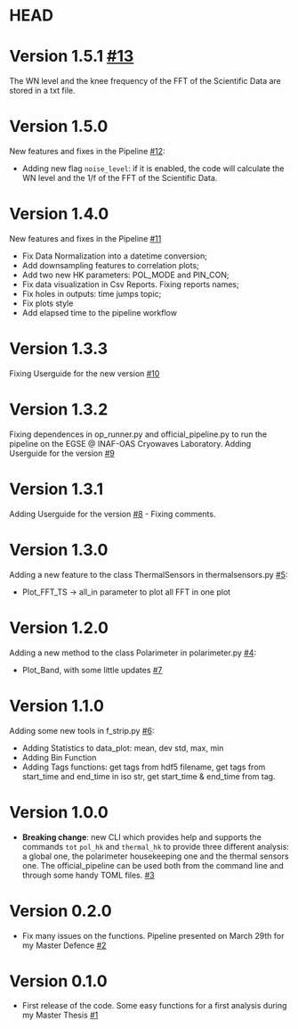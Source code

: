 # HEAD

# Version 1.5.1 [#13](https://github.com/Frastandreetto/StripThesis/pull/13)
The WN level and the knee frequency of the FFT of the Scientific Data are stored in a txt file.

# Version 1.5.0
New features and fixes in the Pipeline [#12](https://github.com/Frastandreetto/StripThesis/pull/12):
- Adding new flag `noise_level`: if it is enabled, the code will calculate the WN level and the 1/f of the FFT of the Scientific Data.

# Version 1.4.0
New features and fixes in the Pipeline [#11](https://github.com/Frastandreetto/StripThesis/pull/11)
- Fix Data Normalization into a datetime conversion;
- Add downsampling features to correlation plots;
- Add two new HK parameters: POL_MODE and PIN_CON;
- Fix data visualization in Csv Reports. Fixing reports names;
- Fix holes in outputs: time jumps topic;
- Fix plots style
- Add elapsed time to the pipeline workflow

# Version 1.3.3
Fixing Userguide for the new version [#10](https://github.com/Frastandreetto/StripThesis/pull/10)


# Version 1.3.2
Fixing dependences in op_runner.py and official_pipeline.py to run the pipeline on the EGSE @ INAF-OAS Cryowaves Laboratory.
Adding Userguide for the version [#9](https://github.com/Frastandreetto/StripThesis/pull/9)

# Version 1.3.1
Adding Userguide for the version [#8](https://github.com/Frastandreetto/StripThesis/pull/8) - Fixing comments.

# Version 1.3.0
Adding a new feature to the class ThermalSensors in thermalsensors.py [#5](https://github.com/Frastandreetto/StripThesis/pull/5):
- Plot_FFT_TS -> all_in parameter to plot all FFT in one plot

# Version 1.2.0
Adding a new method to the class Polarimeter in polarimeter.py [#4](https://github.com/Frastandreetto/StripThesis/pull/4):
- Plot_Band, with some little updates [#7](https://github.com/Frastandreetto/StripThesis/pull/7)

# Version 1.1.0
Adding some new tools in f_strip.py [#6](https://github.com/Frastandreetto/StripThesis/pull/6):
- Adding Statistics to data_plot: mean, dev std, max, min
- Adding Bin Function
- Adding Tags functions: get tags from hdf5 filename, get tags from start_time and end_time in iso str, get start_time & end_time from tag.

# Version 1.0.0
-   **Breaking change**: new CLI which provides help and supports the commands `tot` `pol_hk` and `thermal_hk` to provide three different analysis: a global one, the polarimeter housekeeping one and the thermal sensors one. The official_pipeline can be used both from the command line and through some handy TOML files. [#3](https://github.com/Frastandreetto/StripThesis/pull/3)

# Version 0.2.0
 
-   Fix many issues on the functions. Pipeline presented on March 29th for my Master Defence [#2](https://github.com/Frastandreetto/StripThesis/pull/2)

# Version 0.1.0

-   First release of the code. Some easy functions for a first analysis during my Master Thesis [#1](https://github.com/Frastandreetto/StripThesis/pull/1)
